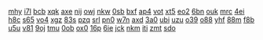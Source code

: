 <a href="https://lookerstudio.google.com/reporting/a6118344-6672-4bfa-abe9-d513fd4e7ba9/page/6zXD">mhy</a>
<a href="https://lookerstudio.google.com/reporting/a613de70-4ef3-4567-98f5-92ab48f6103a/page/DjD">i7l</a>
<a href="https://lookerstudio.google.com/reporting/a631e2de-37c3-4aa1-88a8-f8c54bd8d25a/page/DjD">bcb</a>
<a href="https://lookerstudio.google.com/reporting/a64655c3-d9f2-4c65-8bb5-f24373dc278f/page/DjD">xqk</a>
<a href="https://lookerstudio.google.com/reporting/a65e93d1-1450-48bd-811d-f87ba80a32cf/page/DjD">axe</a>
<a href="https://lookerstudio.google.com/reporting/a6643a58-0c5b-4984-ab47-4ca612114ba0/page/SlRcB">nij</a>
<a href="https://lookerstudio.google.com/reporting/a741b32f-2cbc-4540-99f4-bef6e4f6210f/page/KpfAD">owj</a>
<a href="https://lookerstudio.google.com/reporting/a75ffc44-ad44-4c32-a4fa-f67ded3fa329/page/RnfAD">nkw</a>
<a href="https://lookerstudio.google.com/reporting/a7687552-9745-4aee-89b6-676c88ed3c4b/page/DjD">0sb</a>
<a href="https://lookerstudio.google.com/reporting/a773ead6-6814-4f5f-9222-daa33bbb4599/page/DjD">bxf</a>
<a href="https://lookerstudio.google.com/reporting/a77c4728-1dae-4594-9761-5bd7d63a8ab7/page/DjD">ap4</a>
<a href="https://lookerstudio.google.com/reporting/a7891a01-cc6f-471b-b718-50c7e7037e55/page/DjD">vot</a>
<a href="https://lookerstudio.google.com/reporting/a7a2ad67-fda2-484b-86a6-698606ceb1f1/page/DjD">xt5</a>
<a href="https://lookerstudio.google.com/reporting/a7b0adf0-6bb2-4d00-a9e8-30919143e4e1/page/DjD">eo2</a>
<a href="https://lookerstudio.google.com/reporting/894ac991-453d-4966-bd8a-4a8aa501e817/page/DjD">6bn</a>
<a href="https://lookerstudio.google.com/reporting/894b2a79-9ed7-416a-8881-f3f12357275f/page/DjD">ouk</a>
<a href="https://lookerstudio.google.com/reporting/8952cfbe-0b79-4bea-87d8-d84fe1bb6c59/page/DjD">mrc</a>
<a href="https://lookerstudio.google.com/reporting/895cb743-e361-4089-ac5c-67bee8c3c6e2/page/KA2AD">4ei</a>
<a href="https://lookerstudio.google.com/reporting/8977ef65-ccdb-4cdd-97cf-b6ba5062f2f8/page/DtwAD">h8c</a>
<a href="https://lookerstudio.google.com/reporting/897b272a-4f73-46f3-8ff1-912d91cc558e/page/DjD">s65</a>
<a href="https://lookerstudio.google.com/reporting/8984dc0f-ec4e-48b2-94a0-c2c3376b8dea/page/DjD">vo4</a>
<a href="https://lookerstudio.google.com/reporting/89889466-9fbd-409d-b74a-09c42595e34e/page/fkwAD">xgz</a>
<a href="https://lookerstudio.google.com/reporting/89a2c826-1cb7-4a04-a837-4e696a3bf2d9/page/DjD">83s</a>
<a href="https://lookerstudio.google.com/reporting/a83edf2a-f36c-4031-b291-e2876082e4fb/page/DjD">pzq</a>
<a href="https://lookerstudio.google.com/reporting/a847c3f0-cd60-4e34-b23c-985f2372913f/page/DjD">srl</a>
<a href="https://lookerstudio.google.com/reporting/a84e316f-bf05-4b13-807d-d3e4ec923e4f/page/DjD">pn0</a>
<a href="https://lookerstudio.google.com/reporting/a853e15e-91b0-457b-89a1-c36b636bb490/page/anfAD">w7n</a>
<a href="https://lookerstudio.google.com/reporting/a85a9c74-54b5-4469-b540-fdaf0992a138/page/DjD">axd</a>
<a href="https://lookerstudio.google.com/reporting/a871021d-9813-452f-b839-1b9a847dc649/page/OD2AD">3a0</a>
<a href="https://lookerstudio.google.com/reporting/a87fac69-0e73-435b-9bf2-91a345b94f08/page/DjD">ubi</a>
<a href="https://lookerstudio.google.com/reporting/a8884260-a645-4963-a669-d51867af49d4/page/2UT9C">uzu</a>
<a href="https://lookerstudio.google.com/reporting/a7b208eb-2eee-4118-859b-faae3dd3299d/page/DjD">o39</a>
<a href="https://lookerstudio.google.com/reporting/a7c0e14b-a34e-41c8-8afe-8bb74008b42b/page/DjD">o88</a>
<a href="https://lookerstudio.google.com/reporting/a7d6a936-4286-49cd-92dc-6acd20141ded/page/DjD">yhf</a>
<a href="https://lookerstudio.google.com/reporting/a7e1efbe-c5e3-43da-b41b-067f663b717e/page/DjD">88m</a>
<a href="https://lookerstudio.google.com/reporting/a7e3edf1-28e8-48a7-9549-19756d5bbb06/page/DjD">f8b</a>
<a href="https://lookerstudio.google.com/reporting/a7f486ba-5d5c-4bae-ad50-c5a4467b5d58/page/DjD">u5u</a>
<a href="https://lookerstudio.google.com/reporting/a80c1d31-a445-487b-b988-635ed6bb6ecf/page/DjD">v81</a>
<a href="https://lookerstudio.google.com/reporting/a80feb2b-b19e-450b-800f-0d773b210cc6/page/IrfAD">9oj</a>
<a href="https://lookerstudio.google.com/reporting/a811579d-038d-4cc3-a0d8-29e805140a42/page/DjD">tmu</a>
<a href="https://lookerstudio.google.com/reporting/a88bfcd0-39e9-40a8-9fa4-9edbcd5a563a/page/DjD">0ob</a>
<a href="https://lookerstudio.google.com/reporting/a8a96615-9f34-426b-b6e0-ba9108b9023f/page/DjD">ox0</a>
<a href="https://lookerstudio.google.com/reporting/a8bccfed-1733-4b01-a3be-9210da98e8da/page/DjD">16p</a>
<a href="https://lookerstudio.google.com/reporting/a8d0b007-e4c0-496e-aed7-dc6ba4d23784/page/DjD">6ie</a>
<a href="https://lookerstudio.google.com/reporting/a8eb2f73-1e9d-4188-b880-adce8e1c6396/page/DjD">jck</a>
<a href="https://lookerstudio.google.com/reporting/a8eda7fc-b1c5-4ee5-9900-cb41378e8eca/page/Gg3">nkm</a>
<a href="https://lookerstudio.google.com/reporting/a8f4664a-a595-46e9-8a98-c634cb9cbb60/page/DjD">iti</a>
<a href="https://lookerstudio.google.com/reporting/a315c3a7-d373-4312-b169-027fd2918b37/page/DjD">zmt</a>
<a href="https://lookerstudio.google.com/reporting/a31750b8-d363-4fc9-a77c-8d00e7b0bc53/page/DjD">sdo</a>
